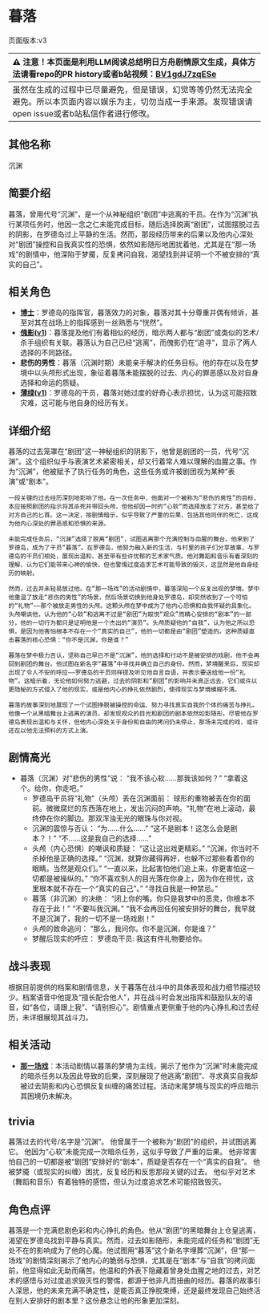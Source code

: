 # 暮落
页面版本:v3
 

| :warning: 注意！本页面是利用LLM阅读总结明日方舟剧情原文生成，具体方法请看repo的PR history或者b站视频：[BV1gdJ7zqESe](https://www.bilibili.com/video/BV1gdJ7zqESe/)         |
|:----------------------------|
| 虽然在生成的过程中已尽量避免，但是错误，幻觉等等仍然无法完全避免。所以本页面内容以娱乐为主，切勿当成一手来源。发现错误请open issue或者b站私信作者进行修改。|



## 其他名称
沉渊
## 简要介绍
暮落，曾用代号“沉渊”，是一个从神秘组织“剧团”中逃离的干员。在作为“沉渊”执行某项任务时，他因一念之仁未能完成目标，随后选择脱离“剧团”，试图摆脱过去的阴影，在罗德岛过上平静的生活。然而，那段经历带来的后果以及他内心深处对“剧团”操控和自我真实性的恐惧，依然如影随形地困扰着他，尤其是在“那一场戏”的剧情中，他深陷于梦魇，反复拷问自我，渴望找到并证明一个不被安排的“真实的自己”。
## 相关角色
-   **[博士](extended_char_bo_shi.md)**：罗德岛的指挥官，暮落效力的对象，暮落对其十分尊重并偶有倾诉，甚至对其在战场上的指挥感到一丝熟悉与“恍然”。
-   **[傀影](char_250_phatom.md)([v1](../chars/char_250_phatom.md))**：暮落提及他们有着相似的经历，暗示两人都与“剧团”或类似的艺术/杀手组织有关联。暮落认为自己已经“逃离”，而傀影仍在“追寻”，显示了两人选择的不同路径。
-   **悲伤的男性**：暮落（沉渊时期）未能亲手解决的任务目标。他的存在以及在梦境中以头颅形式出现，象征着暮落未能摆脱的过去、内心的罪恶感以及对自身选择和命运的质疑。
-   **[薄绿](char_388_mint.md)([v1](../chars/char_388_mint.md))**：罗德岛的干员，暮落对她过度的好奇心表示担忧，认为这可能招致灾难，这可能与他自身的经历有关。
## 详细介绍
暮落的过去笼罩在“剧团”这一神秘组织的阴影下，他曾是剧团的一员，代号“沉渊”。这个组织似乎与表演艺术紧密相关，却又行着常人难以理解的血腥之事。作为“沉渊”，他被赋予了执行任务的角色，这些任务或许被剧团视为某种“表演”或“剧本”。

    一段关键的过去经历深刻地影响了他。在一次任务中，他面对一个被称为“悲伤的男性”的目标，本应按照剧团的指示将其杀死并带回头颅，但他却因一时的“心软”而选择放走了对方，甚至给了对方自己的匕首。这一决定，按剧情暗示，似乎导致了严重的后果，包括其他同伴的死亡，这成为他内心深处的罪恶感和恐惧的来源。

    未能完成任务后，“沉渊”选择了脱离“剧团”，试图逃离那个充满控制与血腥的舞台。他来到了罗德岛，成为了干员“暮落”。在罗德岛，他努力融入新的生活，与村里的孩子们分享故事，与罗德岛的干员们相处，展现出温和、甚至带有些许忧郁的艺术家气质。他对舞蹈和音乐有着深刻的理解，认为它们能带来心神的愉快，但也警惕过度追求艺术可能导致的毁灭，这显然是他自身经历的映射。

    然而，过去并未轻易放过他。在“那一场戏”的活动剧情中，暮落深陷一个反复出现的梦境。梦中他重温了放走“悲伤的男性”的场景，然后场景切换到他身处罗德岛，却突然收到了一个可怕的“礼物”——那个被放走男性的头颅。这颗头颅在梦中成为了他内心恐惧和自我怀疑的具象化。头颅嘲讽他，认为他的“心软”和逃离不过是“剧团”为取悦“观众”而精心安排的“剧本”的一部分，他的一切行为都只是证明他是一个杰出的“演员”。头颅质疑他的“自我”，认为他之所以恐惧，是因为他害怕根本不存在一个“真实的自己”，他的一切都是由“剧团”塑造的。这种质疑直击暮落的核心恐惧：“你不是沉渊，你是谁？”

    暮落在梦中极力否认，坚称自己早已不是“沉渊”，他的选择和行动不是被安排的戏剧，他不会再回到剧团的舞台。他试图在新名字“暮落”中寻找并确立自己的身份。然而，梦境醒来后，现实却出现了令人不安的呼应——罗德岛的干员同样提及听见他自言自语，并表示要送给他一份“礼物”。这暗示着，无论他如何努力逃避，过去的阴影和“剧团”的影响并未真正远去，它们或许以更隐秘的方式侵入了他的现实，或是他内心的挣扎依然剧烈，使得现实与梦境模糊不清。

    暮落的故事深刻地展现了一个试图挣脱被操控的命运、努力寻找真实自我的个体的痛苦与挣扎。他像一个从黑暗舞台上逃离的演员，却发现观众的目光和剧团的剧本依然如影随形。尽管他在罗德岛表现出温和与关怀，但他内心深处关于身份和自由的拷问仍未停止，那场未完成的戏，或许还在以他无法预料的方式上演。
## 剧情高光
*   暮落（沉渊）对“悲伤的男性”说：
        “我不该心软......那我该如何？”
        “拿着这个。给你，你走吧。”
    *   罗德岛干员将“礼物”（头颅）丢在沉渊面前：
        球形的重物被丢在你的面前。微微腐烂的东西落在地上，发出沉闷的声响。“礼物”在地上滚动，最终停在你的脚边。那双浑浊无光的眼珠与你对视。
    *   沉渊的震惊与否认：
        “为......什么......”
        “这不是剧本！这怎么会是剧本？！”
        “不......这是我自己的选择......”
    *   头颅（内心恐惧）的嘲讽和质疑：
        “这让这出戏更精彩。”
        “沉渊，你当时不杀掉他是正确的选择。”
        “沉渊，就算你藏得再好，也躲不过那些看着你的眼睛。当然是观众们。”
        “一直以来，比起害怕他们追上来，你更害怕这一切都是被操纵的。”
        “你不喜欢别人的目光落在你身上，因为你在担忧，这里根本就不存在一个“真实的自己”。”
        “寻找自我是一种禁忌。”
    *   暮落（非沉渊）的决绝：
        “闭上你的嘴。你只是我梦中的恶灵，你根本不存在于此！”
        “不要叫我沉渊。”
        “我不会再回任何被安排好的舞台，我早就不是沉渊了，我的一切不是一场戏剧！”
    *   头颅的致命追问：
        “那么，我问你。你不是沉渊，你是谁？”
    *   梦醒后现实的呼应：
        罗德岛干员: 我这有件礼物要给你。
## 战斗表现
根据目前提供的档案和剧情信息，关于暮落在战斗中的具体表现和战力细节描述较少。档案语音中他提及“擅长配合他人”，并在战斗时会发出指挥和鼓励队友的语音，如“各位，请跟上我”、“请别担心”。剧情重点更侧重于他的内心挣扎和过去经历，未详细展现其战斗力。
## 相关活动
-   **[那一场戏](../stories/story_aprot2_set_1.md)**：本活动剧情以暮落的梦境为主线，揭示了他作为“沉渊”时未能完成的暗杀任务以及因此导致的后果，深刻展现了他逃离“剧团”、寻求真实自我却被过去阴影和内心恐惧反复纠缠的痛苦过程。活动末尾梦境与现实的呼应暗示其困境仍未解决。
## trivia
暮落过去的代号/名字是“沉渊”。
    他曾属于一个被称为“剧团”的组织，并试图逃离它。
    他因为“心软”未能完成一次暗杀任务，这似乎导致了严重的后果。
    他非常害怕自己的一切都是被“剧团”安排好的“剧本”，质疑是否存在一个“真实的自我”。
    他被梦魇（或现实的纠缠）困扰，反复经历和反思那段关键的过去。
    他似乎对艺术（舞蹈和音乐）有着独特的感悟，但认为过度追求艺术可能招致毁灭。
## 角色点评
暮落是一个充满悲剧色彩和内心挣扎的角色。他从“剧团”的黑暗舞台上仓皇逃离，渴望在罗德岛找到平静与真实。然而，过去如影随形，未能完成的任务和“剧团”无处不在的影响成为了他的心魔。他试图用“暮落”这个新名字埋葬“沉渊”，但“那一场戏”的剧情深刻揭示了他内心的脆弱与恐惧，尤其是在“剧本”与“自我”的拷问面前，他显得如此无助而痛苦。他温和的外表下隐藏着曾身处血腥之地的过去，对艺术的感悟与对过度追求毁灭性的警惕，都源于他非凡而扭曲的经历。暮落的故事引人深思，他的未来充满不确定性，是能否真正挣脱束缚，还是最终发现自己始终活在别人安排好的剧本里？这份悬念让他的形象更加深刻。